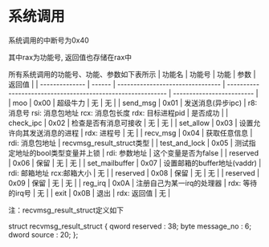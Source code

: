 # 系统调用

系统调用的中断号为0x40

其中rax为功能号, 返回值也存储在rax中

所有系统调用的功能号、功能、参数如下表所示
| 功能名         | 功能号 | 功能                             | 参数                                                        | 返回值                    |
| -------------- | ------ | -------------------------------- | ----------------------------------------------------------- | ------------------------- |
| moo            | 0x00   | 超级牛力                         | 无                                                          | 无                        |
| send_msg       | 0x01   | 发送消息(异步ipc)                | r8: 消息号 rsi: 消息包地址 rcx: 消息包长度 rdx: 目标进程pid | 是否成功                  |
| check_ipc      | 0x02   | 检查是否有消息可接收             | 无                                                          | 无                        |
| set_allow      | 0x03   | 设置允许向其发送消息的进程       | rdx: 进程号                                                 | 无                        |
| recv_msg       | 0x04   | 获取任意信息                     | rdi: 消息包地址                                             | recvmsg_result_struct类型 |
| test_and_lock  | 0x05   | 测试指定地址的bool类型变量并上锁 | rdi: 参数地址                                               | 这个变量是否为false       |
| reserved       | 0x06   | 保留                             | 无                                                          | 无                        |
| set_mailbuffer | 0x07   | 设置邮箱的buffer地址(vaddr)      | rdi: 邮箱地址 rcx:邮箱大小                                  | 无                        |
| reserved       | 0x08   | 保留                             | 无                                                          | 无                        |
| reserved       | 0x09   | 保留                             | 无                                                          | 无                        |
| reg_irq        | 0x0A   | 注册自己为某一irq的处理器        | rdx: 等待的irq号                                            | 无                        |
| exit           | 0x0B   | 退出                             | rdx: 返回值                                                 | 无                        |

注：recvmsg_result_struct定义如下

struct recvmsg_result_struct {
    qword reserved : 38;
    byte message_no : 6; 
    dword source : 20;
};